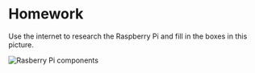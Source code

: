 # Homework

Use the internet to research the Raspberry Pi and fill in the boxes in this picture.

![Rasberry Pi components](raspi_labels.png)

